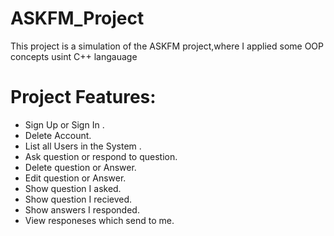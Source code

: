 # ASKFM_Project
This project is a simulation of the ASKFM project,where I applied some OOP concepts usint C++ langauage

# Project Features:
* Sign Up or Sign In .
* Delete Account.
* List all Users in the System .
* Ask question or respond to question.
* Delete question or Answer.
* Edit question or Answer.
* Show question I asked.
* Show question I recieved.
* Show answers I responded.
* View responeses which send to me.
  

